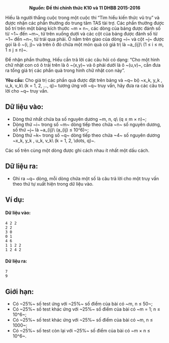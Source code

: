 **<center>Nguồn: Đề thi chính thức K10 và 11 DHBB 2015-2016</center>**

Hiếu là người thắng cuộc trong một cuộc thi “Tìm hiểu kiến thức vũ trụ” và được nhận các phần thưởng do trung tâm TAS tài trợ. Các phần thưởng được bố trí trên một bảng kích thước ~m × n~, các dòng của bảng được đánh số từ ~1~ đến ~m~, từ trên xuống dưới và các cột của bảng được đánh số từ ~1~ đến ~n~, từ trái qua phải. Ô nằm trên giao của dòng ~i~ và cột ~j~ được gọi là ô ~(i, j)~ và trên ô đó chứa một món quà có giá trị là ~a_{ij}\ (1 ≤ i ≤ m, 1 ≤ j ≤ n)~.

Để nhận phần thưởng, Hiếu cần trả lời các câu hỏi có dạng: “Cho một hình chữ nhật con có ô trái trên là ô ~(x,y)~ và ô phải dưới là ô ~(u,v)~, cần đưa ra tổng giá trị các phần quà trong hình chữ nhật con này”.

**Yêu cầu:** Cho giá trị các phần quà được đặt trên bảng và ~q~ bộ ~x_k, y_k , u_k, v_k\ (k = 1, 2, ..., q)~ tương ứng với ~q~ truy vấn, hãy đưa ra các câu trả lời cho ~q~ truy vấn.

## Dữ liệu vào:
- Dòng thứ nhất chứa ba số nguyên dương ~m, n, q\ (q ≤ m × n)~;
- Dòng thứ ~i~ trong số ~m~ dòng tiếp theo chứa ~n~ số nguyên dương, số thứ ~j~ là ~a_{ij}\ (a_{ij} ≤ 10^6)~;
- Dòng thứ ~k~ trong số ~q~ dòng tiếp theo chứa ~4~ số nguyên dương ~x_k, y_k , u_k, v_k\ (k = 1, 2, \dots, q)~.

Các số trên cùng một dòng được ghi cách nhau ít nhất một dấu cách.

## Dữ liệu ra:
- Ghi ra ~q~ dòng, mỗi dòng chứa một số là câu trả lời cho một truy vấn theo thứ tự xuất hiện trong dữ liệu vào.

## Ví dụ:
#### Dữ liệu vào:
```
4 2 2
2 2
3 0
0 1
4 6
1 1 2 2
1 2 4 2
```

#### Dữ liệu ra:
```
7
9
```

## Giới hạn:
- Có ~25\%~ số test ứng với ~25\%~ số điểm của bài có ~m, n ≤ 50~;
- Có ~25\%~ số test khác ứng với ~25\%~ số điểm của bài có ~m = 1; n ≤ 10^6~;
- Có ~25\%~ số test khác ứng với ~25\%~ số điểm của bài có ~m, n ≤ 1000~;
- Có ~25\%~ số test còn lại với ~25\%~ số điểm của bài có ~m × n ≤ 10^6~.